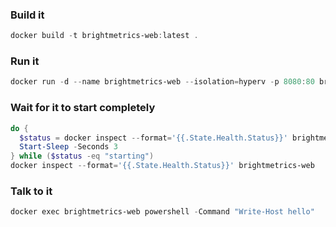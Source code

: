 ### Build it

```ps1
docker build -t brightmetrics-web:latest .
```

### Run it

```ps1
docker run -d --name brightmetrics-web --isolation=hyperv -p 8080:80 brightmetrics-web:latest
```

### Wait for it to start completely

```ps1
do {
  $status = docker inspect --format='{{.State.Health.Status}}' brightmetrics-web
  Start-Sleep -Seconds 3
} while ($status -eq "starting")
docker inspect --format='{{.State.Health.Status}}' brightmetrics-web
```

### Talk to it

```ps1
docker exec brightmetrics-web powershell -Command "Write-Host hello"
```
